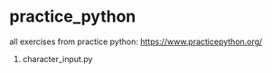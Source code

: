 # practice_python
all exercises from practice python: https://www.practicepython.org/

1. character_input.py
